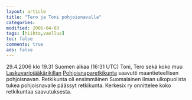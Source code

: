 ```yaml
--- 
layout: article 
title: "Tero ja Toni pohjoisnavalla" 
categories: 
modified: 2006-04-03 
tags: [hiihto,vaellus]
toc: false 
comments: true 
ads: false 
--- 
```


29.4.2006 klo 19.31 Suomen aikaa (16:31 UTC) Toni, Tero sekä koko muu
[Laskuvarjojääkärikillan](http://www.lsvjkilta.fi)
[Pohjoisnaparetkikunta](http://www.pohjoisnapa.fi/) saavutti
maantieteellisen pohjoisnavan. Retkikunta oli ensimmäinen Suomalainen
ilman ulkopuolista tukea pohjoisnavalle päässyt retkikunta. Kerkesix ry
onnittelee koko retkikuntaa saavutuksesta.

